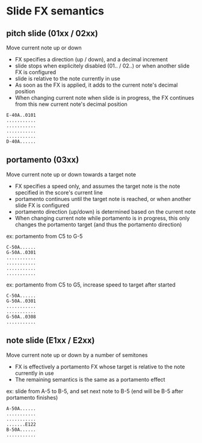 # Slide FX semantics

## pitch slide (01xx / 02xx)

Move current note up or down

  - FX specifies a direction (up / down), and a decimal increment
  - slide stops when explicitely disabled (01.. / 02..) or when another slide FX is configured
  - slide is relative to the note currently in use
  - As soon as the FX is applied, it adds to the current note's decimal position
  - When changing current note when slide is in progress, the FX continues from this new current note's decimal position

```
E-40A..0101
...........
...........
...........
...........
D-40A......
```

## portamento (03xx)

Move current note up or down towards a target note

  - FX specifies a speed only, and assumes the target note is the note specified in the score's current line
  - portamento continues until the target note is reached, or when another slide FX is configured
  - portamento direction (up/down) is determined based on the current note
  - When changing current note while portamento is in progress, this only changes the portamento target (and thus the portamento direction)

ex: portamento from C5 to G-5

```
C-50A......
G-50A..0301
...........
...........
...........
...........
```

ex: portamento from C5 to G5, increase speed to target after started

```
C-50A......
G-50A..0301
...........
...........
G-50A..0308
...........
```

## note slide (E1xx / E2xx)

Move current note up or down by a number of semitones

  - FX is effectively a portamento FX whose target is relative to the note currently in use
  - The remaining semantics is the same as a portamento effect

ex: slide from A-5 to B-5, and set next note to B-5 (end will be B-5 after portamento finishes)

```
A-50A......
...........
...........
.......E122
B-50A......
...........
```
